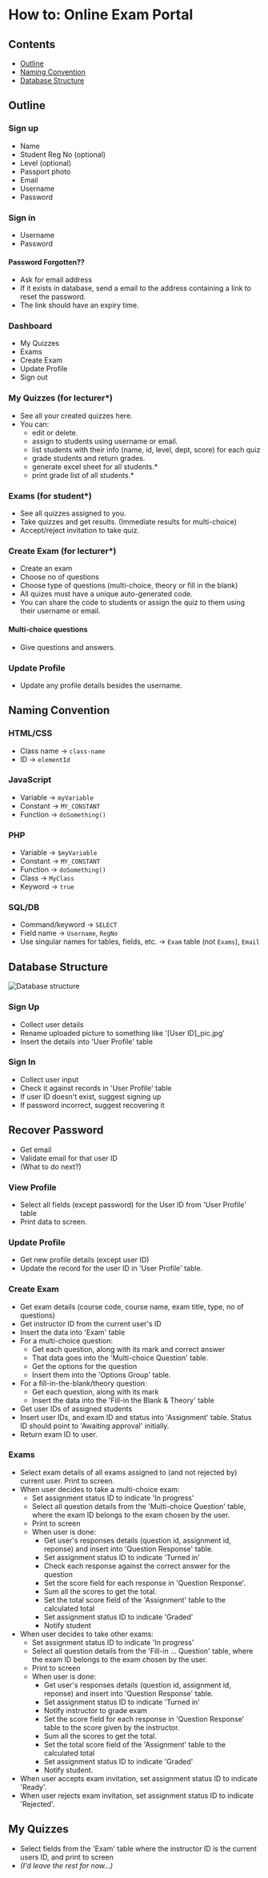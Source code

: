 How to: Online Exam Portal
===

Contents
---
* [Outline](#outline)
* [Naming Convention](#naming-convention)
* [Database Structure](#database-structure)

Outline
---

### Sign up
* Name
* Student Reg No (optional)
* Level (optional)
* Passport photo
* Email
* Username
* Password

### Sign in
* Username
* Password

#### Password Forgotten??
* Ask for email address
* If it exists in database, send a email to the address containing a link to reset the password.
* The link should have an expiry time.

### Dashboard
* My Quizzes
* Exams
* Create Exam
* Update Profile
* Sign out

### My Quizzes (for lecturer*)
* See all your created quizzes here.
* You can:
  * edit or delete.
  * assign to students using username or email.
  * list students with their info (name, id, level, dept, score) for each quiz
  * grade students and return grades.
  * generate excel sheet for all students.*
  * print grade list of all students.*

### Exams (for student*)
* See all quizzes assigned to you.
* Take quizzes and get results. (Immediate results for multi-choice)
* Accept/reject invitation to take quiz.

### Create Exam (for lecturer*)
* Create an exam
* Choose no of questions
* Choose type of questions (multi-choice, theory or fill in the blank)
* All quizes must have a unique auto-generated code.
* You can share the code to students or assign the quiz to them using their username or email.

#### Multi-choice questions
* Give questions and answers.

### Update Profile
* Update any profile details besides the username.

Naming Convention
---

### HTML/CSS
* Class name -> `class-name`
* ID -> `elementId`

### JavaScript
* Variable -> `myVariable`
* Constant -> `MY_CONSTANT`
* Function -> `doSomething()`

### PHP
* Variable -> `$myVariable`
* Constant -> `MY_CONSTANT`
* Function -> `doSomething()`
* Class -> `MyClass`
* Keyword -> `true`

### SQL/DB
* Command/keyword -> `SELECT`
* Field name -> `Username`, `RegNo`
* Use singular names for tables, fields, etc. -> `Exam` table (not `Exams`), `Email`

Database Structure
---

![Database structure](images/db-structure.jpg)

### Sign Up
* Collect user details
* Rename uploaded picture to something like '[User ID]_pic.jpg'
* Insert the details into 'User Profile' table

### Sign In
* Collect user input
* Check it against records in 'User Profile' table
* If user ID doesn't exist, suggest signing up
* If password incorrect, suggest recovering it

## Recover Password
* Get email
* Validate email for that user ID
* (What to do next?)

### View Profile
* Select all fields (except password) for the User ID from 'User Profile' table
* Print data to screen.

### Update Profile
* Get new profile details (except user ID)
* Update the record for the user ID in 'User Profile' table.

### Create Exam
* Get exam details (course code, course name, exam title, type, no of questions)
* Get instructor ID from the current user's ID
* Insert the data into 'Exam' table
* For a multi-choice question:
  * Get each question, along with its mark and correct answer
  * That data goes into the 'Multi-choice Question' table.
  * Get the options for the question
  * Insert them into the 'Options Group' table.
* For a fill-in-the-blank/theory question:
  * Get each question, along with its mark
  * Insert the data into the 'Fill-in the Blank & Theory' table
* Get user IDs of assigned students
* Insert user IDs, and exam ID and status into 'Assignment' table. Status ID should point to 'Awaiting approval' initially.
* Return exam ID to user.

### Exams
* Select exam details of all exams assigned to (and not rejected by) current user. Print to screen.
* When user decides to take a multi-choice exam:
  * Set assignment status ID to indicate 'In progress'
  * Select all question details from the 'Multi-choice Question' table, where the exam ID belongs to the exam chosen by the user.
  * Print to screen
  * When user is done:
    * Get user's responses details (question id, assignment id, reponse) and insert into 'Question Response' table.
    * Set assignment status ID to indicate 'Turned in'
    * Check each response against the correct answer for the question
    * Set the score field for each response in 'Question Response'.
    * Sum all the scores to get the total.
    * Set the total score field of the 'Assignment' table to the calculated total
    * Set assignment status ID to indicate 'Graded'
    * Notify student
* When user decides to take other exams:
  * Set assignment status ID to indicate 'In progress'
  * Select all question details from the 'Fill-in ... Question' table, where the exam ID belongs to the exam chosen by the user.
  * Print to screen
  * When user is done:
    * Get user's responses details (question id, assignment id, reponse) and insert into 'Question Response' table.
    * Set assignment status ID to indicate 'Turned in'
    * Notify instructor to grade exam
    * Set the score field for each response in 'Question Response' table to the score given by the instructor.
    * Sum all the scores to get the total.
    * Set the total score field of the 'Assignment' table to the calculated total
    * Set assignment status ID to indicate 'Graded'
    * Notify student.
* When user accepts exam invitation, set assignment status ID to indicate 'Ready'.
* When user rejects exam invitation, set assignment status ID to indicate 'Rejected'.

## My Quizzes
* Select fields from the 'Exam' table where the instructor ID is the current users ID, and print to screen
* _(I'd leave the rest for now...)_